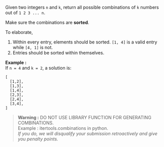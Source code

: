 <div class="markdown-content" id="problem-content">
<p>Given two integers <code class="highlighter-rouge">n</code> and <code class="highlighter-rouge">k</code>, return all possible combinations of <code class="highlighter-rouge">k</code> numbers out of <code class="highlighter-rouge">1 2 3 ... n</code>.</p>
<p>Make sure the combinations are <strong>sorted</strong>.</p>
<p>To elaborate,</p>
<ol>
<li>Within every entry, elements should be sorted. <code class="highlighter-rouge">[1, 4]</code> is a valid entry while <code class="highlighter-rouge">[4, 1]</code> is not.</li>
<li>Entries should be sorted within themselves.</li>
</ol>
<p><strong>Example :</strong><br/>
If <code class="highlighter-rouge">n = 4</code> and <code class="highlighter-rouge">k = 2</code>, a solution is:</p>
<div class="highlighter-rouge"><pre class="highlight"><code>[
  [1,2],
  [1,3],
  [1,4],
  [2,3],
  [2,4],
  [3,4],
]
</code></pre>
</div>
<blockquote>
<p><strong>Warning :</strong> DO NOT USE LIBRARY FUNCTION FOR GENERATING COMBINATIONS.<br/>
Example : itertools.combinations in python.<br/>
<em>If you do, we will disqualify your submission retroactively and give you penalty points.</em></p>
</blockquote>

</div>